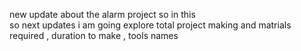new  update about the alarm project so in this  
so  next  updates i am going explore total project
  making and matrials required , duration to make , tools names 
  
